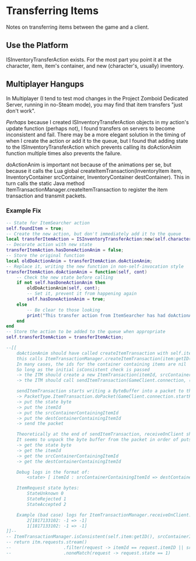 # Transferring Items
Notes on transferring items between the game and a client.

## Use the Platform
ISInventoryTransferAction exists. For the most part you point it at the character, item, item's container, and new (character's, usually) inventory.

## Multiplayer Hangups
In Multiplayer (I tend to test mod changes in the Project Zomboid Dedicated Server, running in no-Steam mode), you may find that item transfers "just don't work".

*Perhaps* because I created ISInventoryTransferAction objects in my action's update function (perhaps not), I found transfers on servers to become inconsistent and fail. There may be a more elegant solution in the timing of when I create the action or add it to the queue, but I found that adding state to the ISInventoryTransferAction which prevents calling its doActionAnim function multiple times also prevents the failure.

doActionAnim is important not because of the animations per se, but because it calls the Lua global createItemTransaction(InventoryItem item, InventoryContainer srcContainer, InventoryContainer destContainer). This in turn calls the static Java method ItemTransactionManager.createItemTransaction to register the item transaction and transmit packets.

### Example Fix
```lua
-- State for ItemSearcher action
self.foundItem = true;
-- Create the new action, but don't immediately add it to the queue
local transferItemAction = ISInventoryTransferAction:new(self.character, item, item:getContainer(), self.character:getInventory());
-- Decorate action with new state
transferItemAction.hasDoneActionAnim = false;
-- Store the original function
local oldDoActionAnim = transferItemAction.doActionAnim;
-- Replace it, writing the new function in non-self-invocation style
transferItemAction.doActionAnim = function(self, cont)
    -- Check the new state before calling
    if not self.hasDoneActionAnim then
        oldDoActionAnim(self, cont);
        -- Set it, prevent it from happening again
        self.hasDoneActionAnim = true;
    else
        -- Be clear to those looking
        print("This transfer action from ItemSearcher has had doActionAnim already called previously: avoiding invoking it again (item transactions will become inconsistent on the server)");
    end
end
-- Store the action to be added to the queue when appropriate
self.transferItemAction = transferItemAction;

--[[
    doActionAnim should have called createItemTransaction with self.item, self.srcContainer, self.destContainer
    this calls ItemTransactionManager.createItemTransaction(item:getID(), srcContainerContainingItemId, destContainerContainingItemId);
    In many cases, the ids for the container containing items are nil
    So long as the initial isConsistent check is passed
    -> the ITM should create a new ItemTransaction(itemId, srcContainerContainingItemId, destContainerContainingItemId)
    -> the ITM should call sendItemTransaction(GameClient.connection, (byte)0, itemId, srcContainerContainingItemId, destContainerContainingItemId);

    sendItemTransaction starts writing a ByteBuffer into a packet to the client connection
    -> PacketType.ItemTransaction.doPacket(GameClient.connection.startPacket()) (ByteBufferWriter received from startPacket and used in this call)
    -> put the state byte
    -> put the itemId
    -> put the srcContainerContainingItemId
    -> put the destContainerContainingItemId
    -> send the packet

    Theoretically at the end of sendItemTransaction, receiveOnClient should be called
    It seems to unpack the byte buffer from the packet in order of puts
    -> get the state byte
    -> get the itemId
    -> get the srcContainerContainingItemId
    -> get the destContainerContainingItemId

    Debug logs in the format of:
        <state> [ itemId : srcContainerContainingItemId => destContainerContainingItemId]

    ItemRequest state bytes:
        StateUnknown 0
        StateRejected 1
        StateAccepted 2

    Example (bad case) logs for ItemTransactionManager.receiveOnClient:
        2[1817133102: -1 => -1]
        1[1817133102: -1 => -1]
]]--
-- ItemTransactionManager.isConsistent(self.item:getID(), srcContainerId, destContainerId);
-- return itm.requests.stream()
--                    .filter(request -> itemId == request.itemID || srcContainerId == request.itemID || destContainerId == request.itemID || itemId == request.srcID || itemID == request.dstID)
--                    .noneMatch(request -> request.state == 1)
```